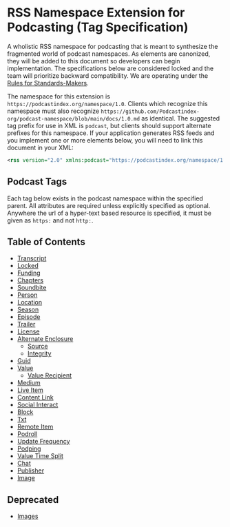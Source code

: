 # RSS Namespace Extension for Podcasting (Tag Specification)

A wholistic RSS namespace for podcasting that is meant to synthesize the fragmented world of podcast namespaces. As
elements are canonized, they will be added to this document so developers can begin implementation. The
specifications below are considered locked and the team will prioritize backward compatibility. We are operating
under the [Rules for Standards-Makers](http://scripting.com/2017/05/09/rulesForStandardsmakers.html).

The namespace for this extension is `https://podcastindex.org/namespace/1.0`. Clients which recognize this namespace
must also recognize `https://github.com/Podcastindex-org/podcast-namespace/blob/main/docs/1.0.md` as identical. The
suggested tag prefix for use in XML is `podcast`, but clients should support alternate prefixes for this namespace.
If your application generates RSS feeds and you implement one or more elements below, you will need to link this
document in your XML:

```xml
<rss version="2.0" xmlns:podcast="https://podcastindex.org/namespace/1.0">
```

## Podcast Tags

Each tag below exists in the podcast namespace within the specified parent. All attributes are required unless
explicitly specified as optional. Anywhere the url of a hyper-text based resource is specified, it must be given as
`https:` and not `http:`.

## Table of Contents

- [Transcript](tags/transcript.md)
- [Locked](tags/locked.md)
- [Funding](tags/funding.md)
- [Chapters](tags/chapters.md)
- [Soundbite](tags/soundbite.md)
- [Person](tags/person.md)
- [Location](tags/location.md)
- [Season](tags/season.md)
- [Episode](tags/episode.md)
- [Trailer](tags/trailer.md)
- [License](tags/license.md)
- [Alternate Enclosure](tags/alternate-enclosure.md)
  - [Source](tags/source.md)
  - [Integrity](tags/integrity.md)
- [Guid](tags/guid.md)
- [Value](tags/value.md)
  - [Value Recipient](tags/value-recipient.md)
- [Medium](tags/medium.md)
- [Live Item](tags/live-item.md)
- [Content Link](tags/content-link.md)
- [Social Interact](tags/social-interact.md)
- [Block](tags/block.md)
- [Txt](tags/txt.md)
- [Remote Item](tags/remote-item.md)
- [Podroll](tags/podroll.md)
- [Update Frequency](tags/update-frequency.md)
- [Podping](tags/podping.md)
- [Value Time Split](tags/value-time-split.md)
- [Chat](tags/chat.md)
- [Publisher](tags/publisher.md)
- [Image](tags/image.md)

## Deprecated
- [Images](tags/images-(deprecated).md)

